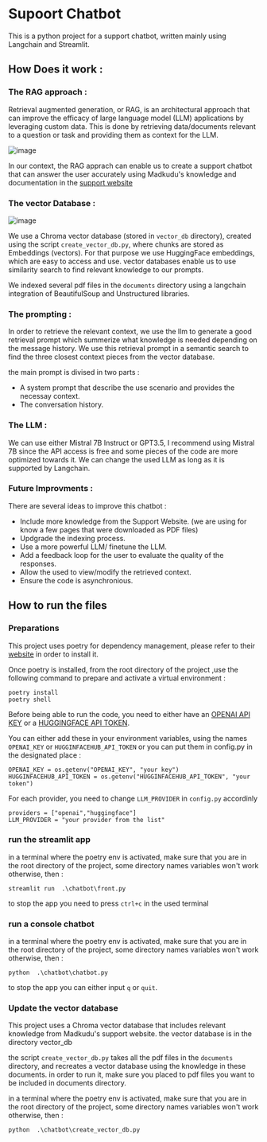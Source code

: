 # Supoort Chatbot

This is a python project for a support chatbot, written mainly using Langchain and Streamlit.

## How Does it work :

### The RAG approach :

Retrieval augmented generation, or RAG, is an architectural approach that can improve the efficacy of large language model (LLM) applications by leveraging custom data. This is done by retrieving data/documents relevant to a question or task and providing them as context for the LLM.


![image](https://github.com/nizar139/support-chatbot/assets/93913464/03b6b43a-fa43-4810-9c9b-4de5df2cebae)


In our context, the RAG apprach can enable us to create a support chatbot that can answer the user accurately using Madkudu's knowledge and documentation in the [support website](https://support.madkudu.com/hc/en-us)

### The vector Database :

![image](https://github.com/nizar139/support-chatbot/assets/93913464/5dc21c5a-d579-47d2-bc05-379402a90b13)


We use a Chroma vector database (stored in `vector_db` directory), created using the script `create_vector_db.py`, where chunks are stored as Embeddings (vectors). For that purpose we use HuggingFace embeddings, which are easy to access and use. vector databases enable us to use similarity search to find relevant knowledge to our prompts.

We indexed several pdf files in the `documents` directory using a langchain integration of BeautifulSoup and Unstructured libraries.

### The prompting :

In order to retrieve the relevant context, we use the llm to generate a good retrieval prompt which summerize what knowledge is needed depending on the message history. We use this retrieval prompt in a semantic search to find the three closest context pieces from the vector database.

the main prompt is divised in two parts :
- A system prompt that describe the use scenario and provides the necessay context.
- The conversation history.

### The LLM :

We can use either Mistral 7B Instruct or GPT3.5, I recommend using Mistral 7B since the API access is free and some pieces of the code are more optimized towards it.
We can change the used LLM as long as it is supported by Langchain.

### Future Improvments :

There are several ideas to improve this chatbot :

- Include more knowledge from the Support Website. (we are using for know a few pages that were downloaded as PDF files)
- Updgrade the indexing process.
- Use a more powerful LLM/ finetune the LLM.
- Add a feedback loop for the user to evaluate the quality of the responses.
- Allow the used to view/modify the retrieved context.
- Ensure the code is asynchronious.

## How to run the files

### Preparations

This project uses poetry for dependency management, please refer to their [website](https://python-poetry.org/docs/) in order to install it.

Once poetry is installed, from the root directory of the project ,use the following command to prepare and activate a virtual environment  :

```
poetry install
poetry shell
```

Before being able to run the code, you need to either have an [OPENAI API KEY](https://platform.openai.com/api-keys) or a [HUGGINGFACE API TOKEN](https://huggingface.co/settings/tokens).

You can either add these in your environment variables, using the names `OPENAI_KEY` or `HUGGINFACEHUB_API_TOKEN`
or you can put them in config.py in the designated place :

```
OPENAI_KEY = os.getenv("OPENAI_KEY", "your key")                               
HUGGINFACEHUB_API_TOKEN = os.getenv("HUGGINFACEHUB_API_TOKEN", "your token") 
```

For each provider, you need to change `LLM_PROVIDER` in `config.py` accordinly 
```
providers = ["openai","huggingface"]
LLM_PROVIDER = "your provider from the list"
``` 

### run the streamlit app 

in a terminal where the poetry env is activated, make sure that you are in the root directory of the project, some directory names variables won't work otherwise, then :
```
streamlit run  .\chatbot\front.py
```
to stop the app you need to press `ctrl+c` in the used terminal

### run a console chatbot

in a terminal where the poetry env is activated, make sure that you are in the root directory of the project, some directory names variables won't work otherwise, then :
```
python  .\chatbot\chatbot.py
```
to stop the app you can either input `q` or `quit`.

### Update the vector database 

This project uses a Chroma vector database that includes relevant knowledge from Madkudu's support website. the vector database is in the directory vector_db

the script `create_vector_db.py` takes all the pdf files in the `documents` directory, and recreates a vector database using the knowledge in these documents.
in order to run it, make sure you placed to pdf files you want to be included in documents directory.

in a terminal where the poetry env is activated, make sure that you are in the root directory of the project, some directory names variables won't work otherwise, then :
```
python  .\chatbot\create_vector_db.py
```

